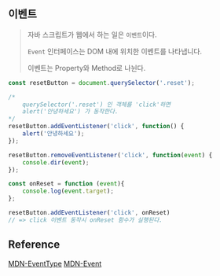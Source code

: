 ## 이벤트
> 자바 스크립트가 웹에서 하는 일은 `이벤트`이다.
>
> `Event` 인터페이스는 DOM 내에 위치한 이벤트를 나타냅니다.
>
> 이벤트는 Property와 Method로 나뉜다.
```js
const resetButton = document.querySelector('.reset');

/*
    querySelector('.reset') 인 객체를 'click'하면
    alert('안녕하세요') 가 동작한다.
*/
resetButton.addEventListener('click', function() {
    alert('안녕하세요');
});

resetButton.removeEventListener('click', function(event) {
    console.dir(event);
});

const onReset = function (event){
    console.log(event.target);
};

resetButton.addEventListener('click', onReset)
// => click 이벤트 동작시 onReset 함수가 실행된다.
```

## Reference
[MDN-EventType](https://developer.mozilla.org/en-US/docs/Web/API/Event/type)
[MDN-Event](https://developer.mozilla.org/ko/docs/Web/API/Event)
